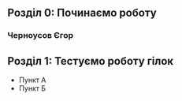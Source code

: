 ## Розділ 0: Починаємо роботу
### Черноусов Єгор 
## Розділ 1: Тестуємо роботу гілок
*   Пункт А
*   Пункт Б
